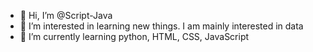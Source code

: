 - 👋 Hi, I’m @Script-Java
- 👀 I’m interested in learning new things. I am mainly interested in data
- 🌱 I’m currently learning python, HTML, CSS, JavaScript

